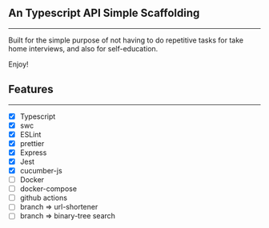 ## An Typescript API Simple Scaffolding

---

Built for the simple purpose of not having to do repetitive tasks for take home interviews, and also for self-education.

Enjoy!

## Features

---

- [x] Typescript
- [x] swc
- [x] ESLint
- [x] prettier
- [x] Express
- [x] Jest
- [x] cucumber-js
- [ ] Docker
- [ ] docker-compose
- [ ] github actions
- [ ] branch => url-shortener
- [ ] branch => binary-tree search
